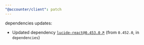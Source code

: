 ```yaml
---
"@accounter/client": patch
---
```

dependencies updates:
  - Updated dependency [`lucide-react@0.453.0` ↗︎](https://www.npmjs.com/package/lucide-react/v/0.453.0) (from `0.452.0`, in `dependencies`)
